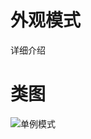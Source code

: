 # 外观模式
详细介绍
# 类图
![单例模式](https://github.com/elvinzeng/java-design-pattern-samples/raw/master/facade/diagrams/facade.png "facade")
